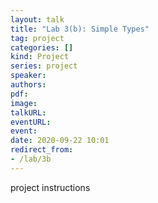 ```yaml
---
layout: talk
title: "Lab 3(b): Simple Types"
tag: project
categories: []
kind: Project
series: project
speaker:
authors:
pdf:
image:
talkURL:
eventURL:
event:
date: 2020-09-22 10:01
redirect_from:
- /lab/3b
---
```


project instructions
